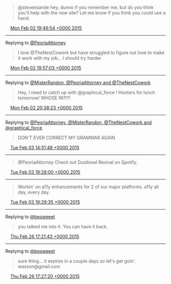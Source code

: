 > @stevensande hey, dunno if you remember me, but do you think you'll help with the new site? Let me know if you think you could use a hand\.

<img src="../../media/tweet.ico" width="12" /> [Mon Feb 02 19:49:54 +0000 2015](https://twitter.com/timwasson/status/562337131524132864)

----

Replying to [@PeoriaAttorney](https://twitter.com/PeoriaAttorney/status/556130744163377152)

> I love @TheNestCowork  but have struggled to figure out how to make it work with my job\.\.\. I should try harder\.

<img src="../../media/tweet.ico" width="12" /> [Mon Feb 02 19:57:03 +0000 2015](https://twitter.com/timwasson/status/562338930729562113)

----

Replying to [@MisterRandon, @PeoriaAttorney and @TheNestCowork](https://twitter.com/RandonGettys/status/562348802653552641)

> Hey, I need to catch up with @graphical\_force \! Hooters for lunch tomorrow\! WHOSE IN?\!?\!

<img src="../../media/tweet.ico" width="12" /> [Mon Feb 02 20:38:23 +0000 2015](https://twitter.com/timwasson/status/562349332372791296)

----

Replying to [@PeoriaAttorney, @MisterRandon, @TheNestCowork and @graphical\_force](https://twitter.com/PeoriaAttorney/status/562372275471917056)

> DON'T EVER CORRECT MY GRAMMAR AGAIN

<img src="../../media/tweet.ico" width="12" /> [Tue Feb 03 14:51:48 +0000 2015](https://twitter.com/timwasson/status/562624499468611585)

----

> @PeoriaAttorney Check out Dustbowl Revival on Spotify\.

<img src="../../media/tweet.ico" width="12" /> [Tue Feb 03 19:28:00 +0000 2015](https://twitter.com/timwasson/status/562694008871591936)

----

> Workin' on a11y enhancements for 2 of our major platforms\. a11y all day, every day\.

<img src="../../media/tweet.ico" width="12" /> [Tue Feb 03 19:29:35 +0000 2015](https://twitter.com/timwasson/status/562694407045271554)

----

Replying to [@besweeet](https://twitter.com/besweeet/status/570621500568559616)

> you talked me into it\. You can have it back\.

<img src="../../media/tweet.ico" width="12" /> [Thu Feb 26 17:21:43 +0000 2015](https://twitter.com/timwasson/status/570997147924955136)

----

Replying to [@besweeet](https://twitter.com/besweeet/status/570998259822534657)

> sure thing\.\.\. it expires in a couple days so let's get goin'\. wasson@gmail\.com

<img src="../../media/tweet.ico" width="12" /> [Thu Feb 26 17:27:20 +0000 2015](https://twitter.com/timwasson/status/570998561732587520)
